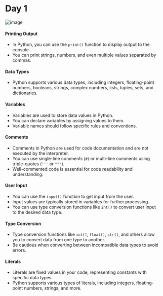 # Day 1
![image](https://github.com/Dishantkharkar/100_Days_OF_Python/assets/130529528/6f85b849-8451-4f5f-bb0a-b0293428706b)

#### Printing Output
- In Python, you can use the `print()` function to display output to the console.
- You can print strings, numbers, and even multiple values separated by commas.

#### Data Types
- Python supports various data types, including integers, floating-point numbers, booleans, strings, complex numbers, lists, tuples, sets, and dictionaries.

#### Variables
- Variables are used to store data values in Python.
- You can declare variables by assigning values to them.
- Variable names should follow specific rules and conventions.

#### Comments
- Comments in Python are used for code documentation and are not executed by the interpreter.
- You can use single-line comments (`#`) or multi-line comments using triple-quotes (`'''` or `"""`).
- Well-commented code is essential for code readability and understanding.

#### User Input
- You can use the `input()` function to get input from the user.
- Input values are typically stored in variables for further processing.
- You can use type conversion functions like `int()` to convert user input to the desired data type.

#### Type Conversion
- Type conversion functions like `int()`, `float()`, `str()`, and others allow you to convert data from one type to another.
- Be cautious when converting between incompatible data types to avoid errors.

#### Literals
- Literals are fixed values in your code, representing constants with specific data types.
- Python supports various types of literals, including integers, floating-point numbers, strings, and more.
